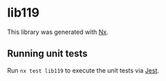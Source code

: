 # lib119

This library was generated with [Nx](https://nx.dev).


## Running unit tests

Run `nx test lib119` to execute the unit tests via [Jest](https://jestjs.io).


